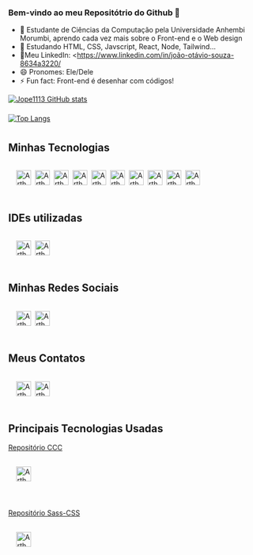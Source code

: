 ### Bem-vindo ao meu Repositótrio do Github 👋

- 🔭 Estudante de Ciências da Computação pela Universidade Anhembi Morumbi, aprendo cada vez mais sobre o Front-end e o Web design
- 🌱 Estudando HTML, CSS, Javscript, React, Node, Tailwind...
- 📘Meu LinkedIn: <https://www.linkedin.com/in/joão-otávio-souza-8634a3220/
- 😄 Pronomes: Ele/Dele
- ⚡ Fun fact: Front-end é desenhar com códigos!

[![Jope1113 GitHub stats](https://github-readme-stats.vercel.app/api?username=Arthur-KF18&show_icons=true&theme=dracula)](https://github.com/Arthur-KF18/github-readme-stats)

[![Top Langs](https://github-readme-stats.vercel.app/api/top-langs/?username=Arthur-KF18&layout=compact&theme=dracula)](https://github.com/Arthur-KF18/github-readme-stats)

<style>
   div {
      display: flex;
      flex-direction: row;
      flex-wrap: wrap;
      padding: 1rem;
   }

   img {
      padding-bottom: 0.5rem;
      padding-right: 8px;
   }
</style>

<h2>Minhas Tecnologias</h2>
<div style"display: flex  flex-direction: row; padding-bottom: 1rem;">

  <img align="center" alt="Arthur-Js" height="30" src= "https://img.shields.io/badge/HTML5-E34F26?style=for-the-badge&logo=html5&logoColor=white">
  
  <img align="center" alt="Arthur-Js" height="30" src= "https://img.shields.io/badge/CSS3-1572B6?style=for-the-badge&logo=css3&logoColor=white">
  
  <img align="center" alt="Arthur-Js" height="30" src= "https://img.shields.io/badge/JavaScript-323330?style=for-the-badge&logo=javascript&logoColor=F7DF1E">
  
  <img align="center" alt="Arthur-Js" height="30" src= "https://img.shields.io/badge/Tailwind_CSS-38B2AC?style=for-the-badge&logo=tailwind-css&logoColor=white">
  
  <img align="center" alt="Arthur-Js" height="30" src= "https://img.shields.io/badge/Sass-CC6699?style=for-the-badge&logo=sass&logoColor=white">
  
   <img align="center" alt="Arthur-Js" height="30" src="https://img.shields.io/badge/Node.js-43853D?style=for-the-badge&logo=node.js&logoColor=white">

   <img align="center" alt="Arthur-Js" height="30" src= "https://img.shields.io/badge/Git-E34F26?style=for-the-badge&logo=git&logoColor=white">

   <img align="center" alt="Arthur-Js" height="30" src="https://img.shields.io/badge/React-20232A?style=for-the-badge&logo=react&logoColor=61DAFB">

   <img align="center" alt="Arthur-Js" height="30" src="https://img.shields.io/badge/Amazon_AWS-232F3E?style=for-the-badge&logo=amazon-aws&logoColor=white">

   <img align="center" alt="Arthur-Js" height="30" src="https://img.shields.io/badge/Figma-e894ff?style=for-the-badge&logo=figma&logoColor=white">
   </div>
  
  <h2>IDEs utilizadas</h2>
<div style="display: flex; flex-direction: row; padding: 1rem;">
   <img align="center" alt="Arthur-Js" height="30" src="https://img.shields.io/badge/IntelliJ_IDEA-000000.svg?style=for-the-badge&logo=intellij-idea&logoColor=white">
   <img align="center" alt="Arthur-Js" height="30" src="https://img.shields.io/badge/Visual_Studio_Code-0078D4?style=for-the-badge&logo=visual%20studio%20code&logoColor=white">
</div>

<h2>Minhas Redes Sociais</h2>
<div style="display: flex; flex-direction: row; padding: 1rem;">
   <img align="center" alt="Arthur-Js" height="30" src="https://img.shields.io/badge/LinkedIn-0077B5?style=for-the-badge&logo=linkedin&logoColor=white">
   <img align="center" alt="Arthur-Js" height="30" src="https://img.shields.io/badge/GitHub-100000?style=for-the-badge&logo=github&logoColor=white">
</div>

<h2>Meus Contatos</h2>
<div style="display: flex; flex-direction: row; padding: 1rem;">
   <img align="center" alt="Arthur-Js" height="30" src="https://img.shields.io/badge/Gmail-D14836?style=for-the-badge&logo=gmail&logoColor=white">
   <img align="center" alt="Arthur-Js" height="30" src="https://img.shields.io/badge/Microsoft_Outlook-0078D4?style=for-the-badge&logo=microsoft-outlook&logoColor=white">
</div>

<h2>Principais Tecnologias Usadas</h2>
<p><a href="https://github.com/Arthur-KF18/Projeto-Portfolio-Create-Cloud-Computing">Repositório CCC</a></p>
<div style="display: flex; flex-direction: row; padding: 1rem;">
   <img align="center" alt="Arthur-Js" height="30" src="https://img.shields.io/github/languages/top/Arthur-KF18/Projeto-Portfolio-Create-Cloud-Computing?color=orange&label=HTML&style=for-the-badge">  
</div>
<br>
<p><a href="https://github.com/Arthur-KF18/Sass-CSS">Repositório Sass-CSS</a></p>
<div style="display: flex; flex-direction: row; padding: 1rem;">
  <img align="center" alt="Arthur-Js" height="30" src="https://img.shields.io/github/languages/top/Arthur-KF18/Sass-CSS?color=pink&label=SASS&style=for-the-badge">
</div>
